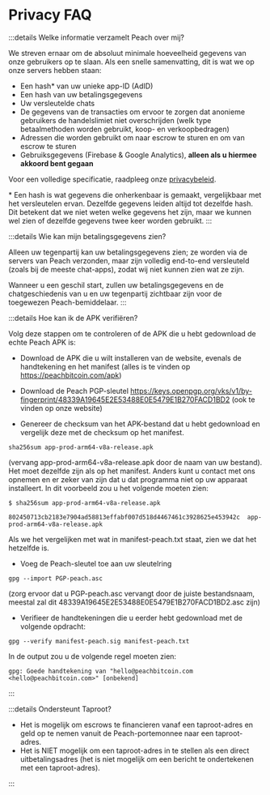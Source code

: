 # Privacy FAQ

:::details Welke informatie verzamelt Peach over mij?

We streven ernaar om de absoluut minimale hoeveelheid gegevens van onze gebruikers op te slaan. Als een snelle samenvatting, dit is wat we op onze servers hebben staan:

- Een hash\* van uw unieke app-ID (AdID)
- Een hash van uw betalingsgegevens
- Uw versleutelde chats
- De gegevens van de transacties om ervoor te zorgen dat anonieme gebruikers de handelslimiet niet overschrijden (welk type betaalmethoden worden gebruikt, koop- en verkoopbedragen)
- Adressen die worden gebruikt om naar escrow te sturen en om van escrow te sturen
- Gebruiksgegevens (Firebase & Google Analytics), **alleen als u hiermee akkoord bent gegaan**

Voor een volledige specificatie, raadpleeg onze [privacybeleid](/privacy-policy/).

\* Een hash is wat gegevens die onherkenbaar is gemaakt, vergelijkbaar met het versleutelen ervan. Dezelfde gegevens leiden altijd tot dezelfde hash. Dit betekent dat we niet weten welke gegevens het zijn, maar we kunnen wel zien of dezelfde gegevens twee keer worden gebruikt.
:::

:::details Wie kan mijn betalingsgegevens zien?

Alleen uw tegenpartij kan uw betalingsgegevens zien; ze worden via de servers van Peach verzonden, maar zijn volledig end-to-end versleuteld (zoals bij de meeste chat-apps), zodat wij niet kunnen zien wat ze zijn.

Wanneer u een geschil start, zullen uw betalingsgegevens en de chatgeschiedenis van u en uw tegenpartij zichtbaar zijn voor de toegewezen Peach-bemiddelaar.
:::

:::details Hoe kan ik de APK verifiëren?

Volg deze stappen om te controleren of de APK die u hebt gedownload de echte Peach APK is:

- Download de APK die u wilt installeren van de website, evenals de handtekening en het manifest (alles is te vinden op https://peachbitcoin.com/apk)

- Download de Peach PGP-sleutel https://keys.openpgp.org/vks/v1/by-fingerprint/48339A19645E2E53488E0E5479E1B270FACD1BD2 (ook te vinden op onze website)

- Genereer de checksum van het APK-bestand dat u hebt gedownload en vergelijk deze met de checksum op het manifest.
````
sha256sum app-prod-arm64-v8a-release.apk
````
(vervang app-prod-arm64-v8a-release.apk door de naam van uw bestand). Het moet dezelfde zijn als op het manifest. Anders kunt u contact met ons opnemen en er zeker van zijn dat u dat programma niet op uw apparaat installeert. In dit voorbeeld zou u het volgende moeten zien:
```
$ sha256sum app-prod-arm64-v8a-release.apk

802450713cb2183e7904ad58813effabf007d518d4467461c3928625e453942c  app-prod-arm64-v8a-release.apk
```
Als we het vergelijken met wat in manifest-peach.txt staat, zien we dat het hetzelfde is.

- Voeg de Peach-sleutel toe aan uw sleutelring
```
gpg --import PGP-peach.asc
```
(zorg ervoor dat u PGP-peach.asc vervangt door de juiste bestandsnaam, meestal zal dit 48339A19645E2E53488E0E5479E1B270FACD1BD2.asc zijn)

- Verifieer de handtekeningen die u eerder hebt gedownload met de volgende opdracht:
```
gpg --verify manifest-peach.sig manifest-peach.txt
``` 
In de output zou u de volgende regel moeten zien:
```
gpg: Goede handtekening van "hello@peachbitcoin.com <hello@peachbitcoin.com>" [onbekend]
```
:::

:::details Ondersteunt Taproot?

- Het is mogelijk om escrows te financieren vanaf een taproot-adres en geld op te nemen vanuit de Peach-portemonnee naar een taproot-adres.
- Het is NIET mogelijk om een taproot-adres in te stellen als een direct uitbetalingsadres (het is niet mogelijk om een bericht te ondertekenen met een taproot-adres).

:::

